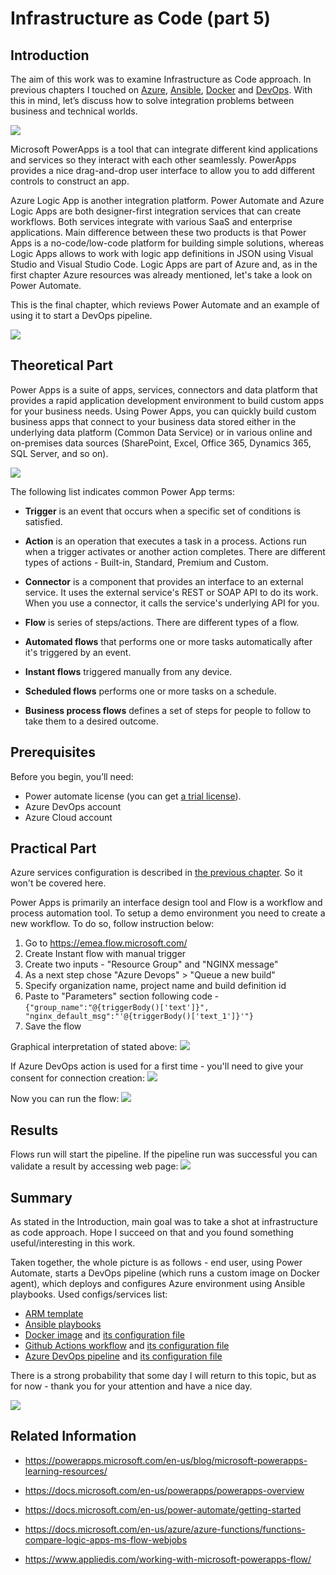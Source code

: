 # Infrastructure as Code (part 5)
## Introduction

The aim of this work was to examine Infrastructure as Code approach. In previous chapters I touched on [Azure](/iac-00/README.md), [Ansible](/iac-01/README.md), [Docker](/iac-02/README.md) and [DevOps](/iac-03/README.md). With this in mind, let’s discuss how to solve integration problems between business and technical worlds. 

![](/images/iac/cloud_journey_04.png)

Microsoft PowerApps is a tool that can integrate different kind applications and services so they interact with each other seamlessly. PowerApps provides a nice drag-and-drop user interface to allow you to add different controls to construct an app.

Azure Logic App is another integration platform. Power Automate and Azure Logic Apps are both designer-first integration services that can create workflows. Both services integrate with various SaaS and enterprise applications. Main difference between these two products is that Power Apps is a no-code/low-code platform for building simple solutions, whereas Logic Apps allows to work with logic app definitions in JSON using Visual Studio and Visual Studio Code. Logic Apps are part of Azure and, as in the first chapter Azure resources was already mentioned, let's take a look on Power Automate. 

This is the final chapter, which reviews Power Automate and an example of using it to start a DevOps pipeline.

![](/images/iac/final_step.png)


## Theoretical Part

Power Apps is a suite of apps, services, connectors and data platform that provides a rapid application development environment to build custom apps for your business needs. Using Power Apps, you can quickly build custom business apps that connect to your business data stored either in the underlying data platform (Common Data Service) or in various online and on-premises data sources (SharePoint, Excel, Office 365, Dynamics 365, SQL Server, and so on).

![](/images/iac/powerapp_logo.png)

The following list indicates common Power App terms:

* **Trigger** is an event that occurs when a specific set of conditions is satisfied. 

* **Action** is an operation that executes a task in a process. Actions run when a trigger activates or another action completes. There are different types of actions - Built-in, Standard, Premium and Custom.

* **Connector** is a component that provides an interface to an external service. It uses the external service's REST or SOAP API to do its work. When you use a connector, it calls the service's underlying API for you.

* **Flow** is series of steps/actions. There are different types of a flow.

* **Automated flows** that performs one or more tasks automatically after it's triggered by an event. 

* **Instant flows** triggered manually from any device.

* **Scheduled flows** performs one or more tasks on a schedule. 

* **Business process flows** defines a set of steps for people to follow to take them to a desired outcome.

## Prerequisites
Before you begin, you’ll need:

* Power automate license (you can get [a trial license](https://docs.microsoft.com/en-us/powerapps/maker/signup-for-powerapps)).
* Azure DevOps account
* Azure Cloud account

## Practical Part
Azure services configuration is described in [the previous chapter](/iac-03#practical-part). So it won't be covered here.

Power Apps is primarily an interface design tool and Flow is a workflow and process automation tool. To setup a demo environment you need to create a new workflow. To do so, follow instruction below:
1. Go to https://emea.flow.microsoft.com/ 
2. Create Instant flow with manual trigger
3. Create two inputs - "Resource Group" and "NGINX message"
4. As a next step chose "Azure Devops" > "Queue a new build"
5. Specify organization name, project name and build definition id
6. Paste to "Parameters" section following code - ```{"group_name":"@{triggerBody()['text']}", "nginx_default_msg":"'@{triggerBody()['text_1']}'"}```
7. Save the flow

Graphical interpretation of stated above:
![](/images/iac/flow_creation.png)

If Azure DevOps action is used for a first time - you'll need to give your consent for connection creation:
![](/images/iac/connection_creation.png)

Now you can run the flow:
![](/images/iac/flow_run.png)

## Results
Flows run will start the pipeline. If the pipeline run was successful you can validate a result by accessing web page:
![](/images/iac/flow_run_result.png)

## Summary
As stated in the Introduction, main goal was to take a shot at infrastructure as code approach. Hope I succeed on that and you found something useful/interesting in this work.

Taken together, the whole picture is as follows - end user, using Power Automate, starts a DevOps pipeline (which runs a custom image on Docker agent), which deploys and configures Azure environment using Ansible playbooks. Used configs/services list:

* [ARM template](https://raw.githubusercontent.com/groovy-sky/iaac-demo/master/azure/azuredeploy.json)
* [Ansible playbooks](https://github.com/groovy-sky/iaac-demo/tree/master/ansible)
* [Docker image](https://hub.docker.com/repository/docker/gr00vysky/iac-demo) and [its configuration file](https://raw.githubusercontent.com/groovy-sky/iaac-demo/master/docker/Dockerfile)
* [Github Actions workflow](https://github.com/groovy-sky/iaac-demo/actions?query=workflow%3A%22Build+Docker+Image%22) and [its configuration file](https://raw.githubusercontent.com/groovy-sky/iaac-demo/master/.github/workflows/build_docker_image.yml)
* [Azure DevOps pipeline](https://dev.azure.com/Infrastructure-as-C0de/pipeline-demo/_build?definitionId=4&_a=summary) and [its configuration file](https://raw.githubusercontent.com/groovy-sky/iaac-demo/master/.github/pipelines/run_docker_image.yml)

There is a strong probability that some day I will return to this topic, but as for now - thank you for your attention and have a nice day.

![](/images/iac/iac_end.png)

## Related Information

* https://powerapps.microsoft.com/en-us/blog/microsoft-powerapps-learning-resources/

* https://docs.microsoft.com/en-us/powerapps/powerapps-overview

* https://docs.microsoft.com/en-us/power-automate/getting-started

* https://docs.microsoft.com/en-us/azure/azure-functions/functions-compare-logic-apps-ms-flow-webjobs

* https://www.appliedis.com/working-with-microsoft-powerapps-flow/